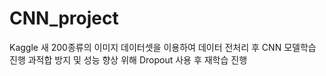 # CNN_project

Kaggle 새 200종류의 이미지 데이터셋을 이용하여 데이터 전처리 후 CNN 모델학습 진행
과적합 방지 및 성능 향상 위해 Dropout 사용 후 재학습 진행
